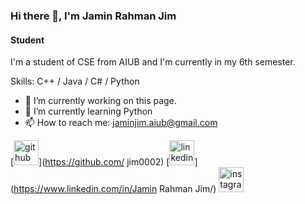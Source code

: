 ### Hi there 👋, I'm Jamin Rahman Jim
#### Student

I'm a student of CSE from AIUB and I'm currently in my 6th semester.  

Skills: C++ / Java / C# / Python

- 🔭 I’m currently working on this page. 
- 🌱 I’m currently learning Python 
- 📫 How to reach me: jaminjim.aiub@gmail.com 


[<img src='https://cdn.jsdelivr.net/npm/simple-icons@3.0.1/icons/github.svg' alt='github' height='40'>](https://github.com/ jim0002)  [<img src='https://cdn.jsdelivr.net/npm/simple-icons@3.0.1/icons/linkedin.svg' alt='linkedin' height='40'>](https://www.linkedin.com/in/Jamin Rahman Jim/)  [<img src='https://cdn.jsdelivr.net/npm/simple-icons@3.0.1/icons/instagram.svg' alt='instagram' height='40'>](https://www.instagram.com/jimm__0_0/)  

